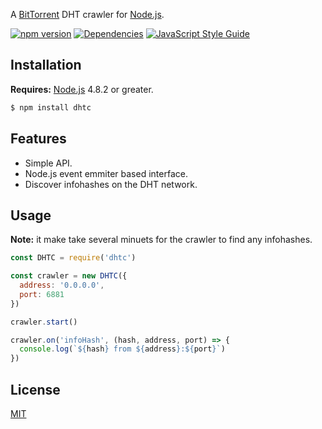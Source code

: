 A [BitTorrent](http://www.bittorrent.org/) DHT crawler for [Node.js](https://nodejs.org).

[![npm version](https://badge.fury.io/js/dhtc.svg)](https://badge.fury.io/js/dhtc)
[![Dependencies](https://david-dm.org/chrisburland/dhtc.svg)](https://david-dm.org/chrisburland/dhtc)
[![JavaScript Style Guide](https://img.shields.io/badge/code_style-standard-brightgreen.svg)](https://standardjs.com)

## Installation

**Requires:** [Node.js](https://nodejs.org) 4.8.2 or greater.

``` bash
$ npm install dhtc
```

## Features

  * Simple API.
  * Node.js event emmiter based interface.
  * Discover infohashes on the DHT network.

## Usage

**Note:** it make take several minuets for the crawler to find any infohashes.

``` js
const DHTC = require('dhtc')

const crawler = new DHTC({
  address: '0.0.0.0', 
  port: 6881
})

crawler.start()

crawler.on('infoHash', (hash, address, port) => {
  console.log(`${hash} from ${address}:${port}`)
})
```

## License

[MIT](https://github.com/chrisburland/dhtc/blob/master/LICENSE)